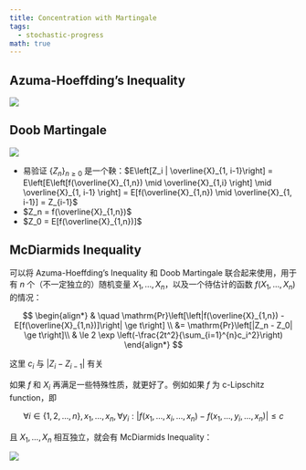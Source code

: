 ```yaml
---
title: Concentration with Martingale
tags:
  - stochastic-progress
math: true
---
```


## Azuma-Hoeffding’s Inequality

![](https://cdn.jsdelivr.net/gh/KinnariyaMamaTanha/Images@main/202408271436454.png)

## Doob Martingale

![](https://cdn.jsdelivr.net/gh/KinnariyaMamaTanha/Images@main/202408271439871.png)

- 易验证 $\{ Z_n\}_{n \ge 0}$ 是一个鞅：$E\left[Z_i | \overline{X}_{1, i-1}\right] = E\left[E\left[f(\overline{X}_{1,n}) \mid \overline{X}_{1,i} \right] \mid \overline{X}_{1, i-1} \right] = E[f(\overline{X}_{1,n}) \mid \overline{X}_{1, i-1}] = Z_{i-1}$
- $Z_n = f(\overline{X}_{1,n})$
- $Z_0 = E[f(\overline{X}_{1,n})]$

## McDiarmids Inequality

可以将 Azuma-Hoeffding’s Inequality 和 Doob Martingale 联合起来使用，用于有 $n$ 个（不一定独立的）随机变量 $X_1, \ldots, X_n$，以及一个待估计的函数 $f(X_1, \ldots, X_n)$ 的情况：

$$
\begin{align*}
    & \quad \mathrm{Pr}\left[\left|f(\overline{X}_{1,n}) - E[f(\overline{X}_{1,n})]\right| \ge t\right] \\
    &= \mathrm{Pr}\left[|Z_n - Z_0| \ge t\right]\\
    & \le 2 \exp \left(-\frac{2t^2}{\sum_{i=1}^{n}c_i^2}\right)
\end{align*} 
$$

这里 $c_i$ 与 $\left|Z_i - Z_{i-1}\right|$ 有关

如果 $f$ 和 $X_i$ 再满足一些特殊性质，就更好了。例如如果 $f$ 为 c-Lipschitz function，即

$$
\forall i \in \{ 1,2,\ldots,n \}, x_1, \ldots, x_n, \forall y_i: \left| f(x_1, \ldots, x_i, \ldots, x_n) - f(x_1, \ldots, y_i, \ldots, x_n) \right| \le c
$$

且 $X_1, \ldots, X_n$ 相互独立，就会有 McDiarmids Inequality：

![](https://cdn.jsdelivr.net/gh/KinnariyaMamaTanha/Images@main/202408271509653.png)